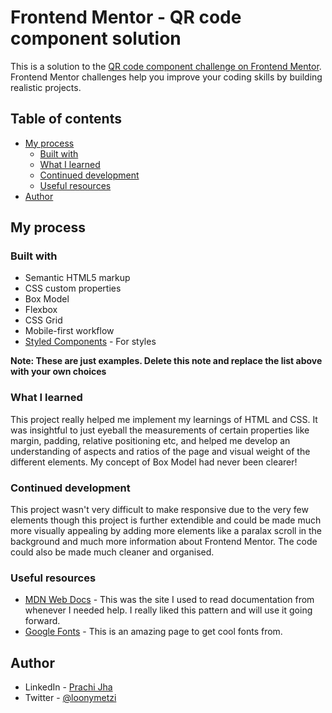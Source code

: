 # Frontend Mentor - QR code component solution

This is a solution to the [QR code component challenge on Frontend Mentor](https://www.frontendmentor.io/challenges/qr-code-component-iux_sIO_H). Frontend Mentor challenges help you improve your coding skills by building realistic projects. 

## Table of contents

- [My process](#my-process)
  - [Built with](#built-with)
  - [What I learned](#what-i-learned)
  - [Continued development](#continued-development)
  - [Useful resources](#useful-resources)
- [Author](#author)


## My process

### Built with

- Semantic HTML5 markup
- CSS custom properties
- Box Model
- Flexbox
- CSS Grid
- Mobile-first workflow
- [Styled Components](https://styled-components.com/) - For styles

**Note: These are just examples. Delete this note and replace the list above with your own choices**

### What I learned

This project really helped me implement my learnings of HTML and CSS. It was insightful to just eyeball the measurements of certain properties like margin, padding, relative positioning etc, and helped me develop an understanding of aspects and ratios of the page and visual weight of the different elements. My concept of Box Model had never been clearer!


### Continued development

This project wasn't very difficult to make responsive due to the very few elements though this project is further extendible and could be made much more visually appealing by adding more elements like a paralax scroll in the background and much more information about Frontend Mentor. The code could also be made much cleaner and organised.


### Useful resources

- [MDN Web Docs](https://developer.mozilla.org/en-US/) - This was the site I used to read documentation from whenever I needed help. I really liked this pattern and will use it going forward.
- [Google Fonts](https://fonts.google.com/) - This is an amazing page to get cool fonts from.


## Author

- LinkedIn - [Prachi Jha](https://www.linkedin.com/in/prachiijha)
- Twitter - [@loonymetzi](https://twitter.com/loonymetzi)





